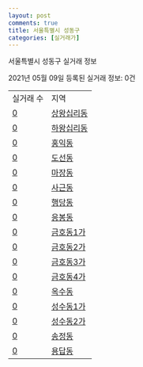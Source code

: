 ```yaml
---
layout: post
comments: true
title: 서울특별시 성동구
categories: [실거래가]
---
```


서울특별시 성동구 실거래 정보

2021년 05월 09일 등록된 실거래 정보: 0건


<table>
  <tr>
    <td>실거래 수</td>
    <td>지역</td>
  </tr>

  
  <tr>
    <td><a href="1120010100.html">0</a></td>
    <td><a href="1120010100.html">상왕십리동</a></td>
  </tr>
    

  <tr>
    <td><a href="1120010200.html">0</a></td>
    <td><a href="1120010200.html">하왕십리동</a></td>
  </tr>
    

  <tr>
    <td><a href="1120010300.html">0</a></td>
    <td><a href="1120010300.html">홍익동</a></td>
  </tr>
    

  <tr>
    <td><a href="1120010400.html">0</a></td>
    <td><a href="1120010400.html">도선동</a></td>
  </tr>
    

  <tr>
    <td><a href="1120010500.html">0</a></td>
    <td><a href="1120010500.html">마장동</a></td>
  </tr>
    

  <tr>
    <td><a href="1120010600.html">0</a></td>
    <td><a href="1120010600.html">사근동</a></td>
  </tr>
    

  <tr>
    <td><a href="1120010700.html">0</a></td>
    <td><a href="1120010700.html">행당동</a></td>
  </tr>
    

  <tr>
    <td><a href="1120010800.html">0</a></td>
    <td><a href="1120010800.html">응봉동</a></td>
  </tr>
    

  <tr>
    <td><a href="1120010900.html">0</a></td>
    <td><a href="1120010900.html">금호동1가</a></td>
  </tr>
    

  <tr>
    <td><a href="1120011000.html">0</a></td>
    <td><a href="1120011000.html">금호동2가</a></td>
  </tr>
    

  <tr>
    <td><a href="1120011100.html">0</a></td>
    <td><a href="1120011100.html">금호동3가</a></td>
  </tr>
    

  <tr>
    <td><a href="1120011200.html">0</a></td>
    <td><a href="1120011200.html">금호동4가</a></td>
  </tr>
    

  <tr>
    <td><a href="1120011300.html">0</a></td>
    <td><a href="1120011300.html">옥수동</a></td>
  </tr>
    

  <tr>
    <td><a href="1120011400.html">0</a></td>
    <td><a href="1120011400.html">성수동1가</a></td>
  </tr>
    

  <tr>
    <td><a href="1120011500.html">0</a></td>
    <td><a href="1120011500.html">성수동2가</a></td>
  </tr>
    

  <tr>
    <td><a href="1120011800.html">0</a></td>
    <td><a href="1120011800.html">송정동</a></td>
  </tr>
    

  <tr>
    <td><a href="1120012200.html">0</a></td>
    <td><a href="1120012200.html">용답동</a></td>
  </tr>
    


</table>
    